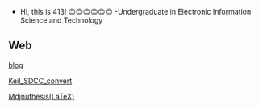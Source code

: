 - Hi, this is 413!
  😊😊😊😊😊😊
-Undergraduate in Electronic Information Science and Technology

<!-- 
[![Top Langs](https://github-readme-stats.vercel.app/api/top-langs/?username=syx-413&layout=compact)](https://github.com/syx-413/github-readme-stats)
## fortran
<a href="https://hosted.weblate.org/engage/fortran-lang/">
<img src="https://hosted.weblate.org/widgets/fortran-lang/-/horizontal-auto.svg" alt="翻译状态" />
</a> -->

<!---
syx-413/syx-413 is a ✨ special ✨ repository because its `README.md` (this file) appears on your GitHub profile.
You can click the Preview link to take a look at your changes.
--->
## Web 
[blog](https://blog.shao413.cn/)

[Keil_SDCC_convert](https://blog.shao413.cn/Keil-C51-C-to-SDCC-C-Converter/)

[Mdjnuthesis(LaTeX)](https://blog.shao413.cn/Mdjnuthesis)
